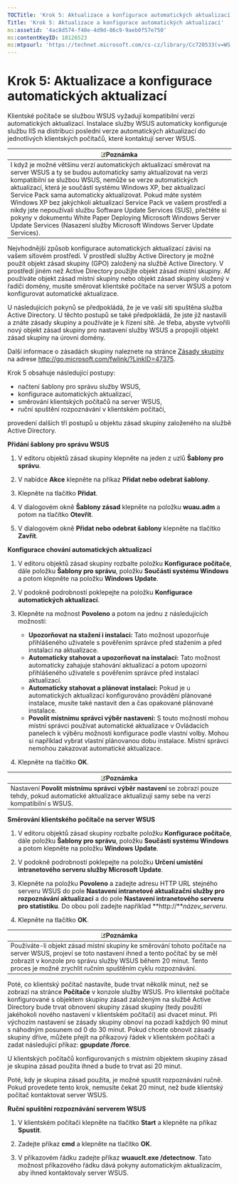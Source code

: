 ```yaml
---
TOCTitle: 'Krok 5: Aktualizace a konfigurace automatických aktualizací'
Title: 'Krok 5: Aktualizace a konfigurace automatických aktualizací'
ms:assetid: '4ac8d574-f48e-4d9d-86c9-9aeb0f57e750'
ms:contentKeyID: 18126523
ms:mtpsurl: 'https://technet.microsoft.com/cs-cz/library/Cc720533(v=WS.10)'
---
```


Krok 5: Aktualizace a konfigurace automatických aktualizací
===========================================================

Klientské počítače se službou WSUS vyžadují kompatibilní verzi automatických aktualizací. Instalace služby WSUS automaticky konfiguruje službu IIS na distribuci poslední verze automatických aktualizací do jednotlivých klientských počítačů, které kontaktují server WSUS.

| ![](images/Cc720533.note(WS.10).gif)Poznámka                                                                                                                                                                                                                                                                                                                                                                                                                                                                                                                                                         |
|-----------------------------------------------------------------------------------------------------------------------------------------------------------------------------------------------------------------------------------------------------------------------------------------------------------------------------------------------------------------------------------------------------------------------------------------------------------------------------------------------------------------------------------------------------------------------------------------------------------------------------------|
| I když je možné většinu verzí automatických aktualizací směrovat na server WSUS a ty se budou automaticky samy aktualizovat na verzi kompatibilní se službou WSUS, nemůže se verze automatických aktualizací, která je součástí systému Windows XP, bez aktualizací Service Pack sama automaticky aktualizovat. Pokud máte systém Windows XP bez jakýchkoli aktualizací Service Pack ve vašem prostředí a nikdy jste nepoužívali službu Software Update Services (SUS), přečtěte si pokyny v dokumentu White Paper Deploying Microsoft Windows Server Update Services (Nasazení služby Microsoft Windows Server Update Services). |

Nejvhodnější způsob konfigurace automatických aktualizací závisí na vašem síťovém prostředí. V prostředí služby Active Directory je možné použít objekt zásad skupiny (GPO) založený na službě Active Directory. V prostředí jiném než Active Directory použijte objekt zásad místní skupiny. Ať používáte objekt zásad místní skupiny nebo objekt zásad skupiny uložený v řadiči domény, musíte směrovat klientské počítače na server WSUS a potom konfigurovat automatické aktualizace.

U následujících pokynů se předpokládá, že je ve vaší síti spuštěna služba Active Directory. U těchto postupů se také předpokládá, že jste již nastavili a znáte zásady skupiny a používáte je k řízení sítě. Je třeba, abyste vytvořili nový objekt zásad skupiny pro nastavení služby WSUS a propojili objekt zásad skupiny na úrovni domény.

Další informace o zásadách skupiny naleznete na stránce [Zásady skupiny](http://go.microsoft.com/fwlink/?linkid=47375) na adrese http://go.microsoft.com/fwlink/?LinkID=47375.

Krok 5 obsahuje následující postupy:

-   načtení šablony pro správu služby WSUS,
-   konfigurace automatických aktualizací,
-   směrování klientských počítačů na server WSUS,
-   ruční spuštění rozpoznávání v klientském počítači,

provedení dalších tří postupů u objektu zásad skupiny založeného na službě Active Directory.

**Přidání šablony pro správu WSUS**
1.  V editoru objektů zásad skupiny klepněte na jeden z uzlů **Šablony pro správu**.

2.  V nabídce **Akce** klepněte na příkaz **Přidat nebo odebrat šablony**.

3.  Klepněte na tlačítko **Přidat**.

4.  V dialogovém okně **Šablony zásad** klepněte na položku **wuau.adm** a potom na tlačítko **Otevřít**.

5.  V dialogovém okně **Přidat nebo odebrat šablony** klepněte na tlačítko **Zavřít**.

**Konfigurace chování automatických aktualizací**
1.  V editoru objektů zásad skupiny rozbalte položku **Konfigurace počítače**, dále položku **Šablony pro správu**, položku **Součásti systému Windows** a potom klepněte na položku **Windows Update**.

2.  V podokně podrobností poklepejte na položku **Konfigurace automatických aktualizací**.

3.  Klepněte na možnost **Povoleno** a potom na jednu z následujících možností:

    -   **Upozorňovat na stažení i instalaci:** Tato možnost upozorňuje přihlášeného uživatele s pověřením správce před stažením a před instalací na aktualizace.
    -   **Automaticky stahovat a upozorňovat na instalaci:** Tato možnost automaticky zahajuje stahování aktualizací a potom upozorní přihlášeného uživatele s pověřením správce před instalací aktualizací.
    -   **Automaticky stahovat a plánovat instalaci:** Pokud je u automatických aktualizací konfigurováno provádění plánované instalace, musíte také nastavit den a čas opakované plánované instalace.
    -   **Povolit místnímu správci výběr nastavení:** S touto možností mohou místní správci používat automatické aktualizace v Ovládacích panelech k výběru možnosti konfigurace podle vlastní volby. Mohou si například vybrat vlastní plánovanou dobu instalace. Místní správci nemohou zakazovat automatické aktualizace.

4.  Klepněte na tlačítko **OK**.

| ![](images/Cc720533.note(WS.10).gif)Poznámka                                                                                        |
|------------------------------------------------------------------------------------------------------------------------------------------------------------------|
| Nastavení **Povolit místnímu správci výběr nastavení** se zobrazí pouze tehdy, pokud automatické aktualizace aktualizují samy sebe na verzi kompatibilní s WSUS. |

**Směrování klientského počítače na server WSUS**
1.  V editoru objektů zásad skupiny rozbalte položku **Konfigurace počítače**, dále položku **Šablony pro správu**, položku **Součásti systému Windows** a potom klepněte na položku **Windows Update**.

2.  V podokně podrobností poklepejte na položku **Určení umístění intranetového serveru služby Microsoft Update**.

3.  Klepněte na položku **Povoleno** a zadejte adresu HTTP URL stejného serveru WSUS do pole **Nastavení intranetové aktualizační služby pro rozpoznávání aktualizací** a do pole **Nastavení intranetového serveru pro statistiku**. Do obou polí zadejte například **http://***název\_serveru*.

4.  Klepněte na tlačítko **OK**.

| ![](images/Cc720533.note(WS.10).gif)Poznámka                                                                                                                                                                                                     |
|-------------------------------------------------------------------------------------------------------------------------------------------------------------------------------------------------------------------------------------------------------------------------------|
| Používáte-li objekt zásad místní skupiny ke směrování tohoto počítače na server WSUS, projeví se toto nastavení ihned a tento počítač by se měl zobrazit v konzole pro správu služby WSUS během 20 minut. Tento proces je možné zrychlit ručním spuštěním cyklu rozpoznávání. |

Poté, co klientský počítač nastavíte, bude trvat několik minut, než se zobrazí na stránce **Počítače** v konzole služby WSUS. Pro klientské počítače konfigurované s objektem skupiny zásad založeným na službě Active Directory bude trvat obnovení skupiny zásad skupiny (tedy použití jakéhokoli nového nastavení v klientském počítači) asi dvacet minut. Při výchozím nastavení se zásady skupiny obnoví na pozadí každých 90 minut s náhodným posunem od 0 do 30 minut. Pokud chcete obnovit zásady skupiny dříve, můžete přejít na příkazový řádek v klientském počítači a zadat následující příkaz: **gpupdate /force**.

U klientských počítačů konfigurovaných s místním objektem skupiny zásad je skupina zásad použita ihned a bude to trvat asi 20 minut.

Poté, kdy je skupina zásad použita, je možné spustit rozpoznávání ručně. Pokud provedete tento krok, nemusíte čekat 20 minut, než bude klientský počítač kontaktovat server WSUS.

**Ruční spuštění rozpoznávání serverem WSUS**
1.  V klientském počítači klepněte na tlačítko **Start** a klepněte na příkaz **Spustit**.

2.  Zadejte příkaz **cmd** a klepněte na tlačítko **OK**.

3.  V příkazovém řádku zadejte příkaz **wuauclt.exe /detectnow**. Tato možnost příkazového řádku dává pokyny automatickým aktualizacím, aby ihned kontaktovaly server WSUS.
